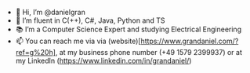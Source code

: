 - 👋 Hi, I’m @danielgran
- 👀 I’m fluent in C(++), C#, Java, Python and TS
- 📚 I’m a Computer Science Expert and studying Electrical Engineering
- 📫 You can reach me via via (website)[https://www.grandaniel.com/?ref=g%20h], at my business phone number (+49 1579 2399937) or at my LinkedIn (https://www.linkedin.com/in/grandaniel/)
